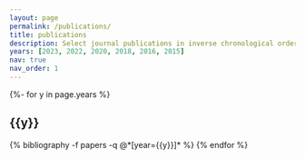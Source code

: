 ```yaml
---
layout: page
permalink: /publications/
title: publications
description: Select journal publications in inverse chronological order. If you have trouble accessing any papers related to my work or that of my lab members feel free to email me directly.
years: [2023, 2022, 2020, 2018, 2016, 2015]
nav: true
nav_order: 1
---
```

<!-- _pages/publications.md -->
<div class="publications">

{%- for y in page.years %}
  <h2 class="year">{{y}}</h2>
  {% bibliography -f papers -q @*[year={{y}}]* %}
{% endfor %}

</div>
